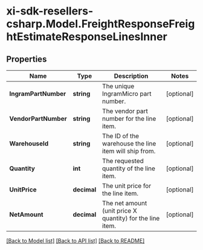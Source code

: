 # xi-sdk-resellers-csharp.Model.FreightResponseFreightEstimateResponseLinesInner

## Properties

Name | Type | Description | Notes
------------ | ------------- | ------------- | -------------
**IngramPartNumber** | **string** | The unique IngramMicro part number. | [optional] 
**VendorPartNumber** | **string** | The vendor part number for the line item. | [optional] 
**WarehouseId** | **string** | The ID of the warehouse the line item will ship from. | [optional] 
**Quantity** | **int** | The requested quantity of the line item. | [optional] 
**UnitPrice** | **decimal** | The unit price for the line item. | [optional] 
**NetAmount** | **decimal** | The net amount (unit price X quantity) for the line item. | [optional] 

[[Back to Model list]](../README.md#documentation-for-models) [[Back to API list]](../README.md#documentation-for-api-endpoints) [[Back to README]](../README.md)

